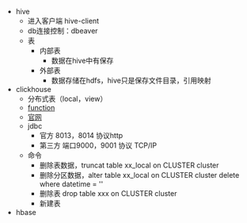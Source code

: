 
- hive
	- 进入客户端 hive-client
	- db连接控制：dbeaver
	- 表
		- 内部表
			- 数据在hive中有保存
		- 外部表
			- 数据存储在hdfs，hive只是保存文件目录，引用映射
- clickhouse
	- 分布式表（local，view）
	- [function](https://clickhouse.com/docs/en/sql-reference/functions/)
	- [官网](https://clickhouse.com/) 
	- jdbc
		- 官方 8013，8014 协议http
		- 第三方 端口9000，9001 协议 TCP/IP
	- 命令
		- 删除表数据，truncat table xx_local on CLUSTER cluster
		- 删除分区数据，alter table xx_local on CLUSTER cluster delete where datetime = ''
		- 删除表 drop table xxx on CLUSTER cluster
		- 新建表 
- hbase
